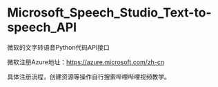 # Microsoft_Speech_Studio_Text-to-speech_API

微软的文字转语音Python代码API接口

微软注册Azure地址：https://azure.microsoft.com/zh-cn

具体注册流程，创建资源等操作自行搜索哔哩哔哩视频教学。
